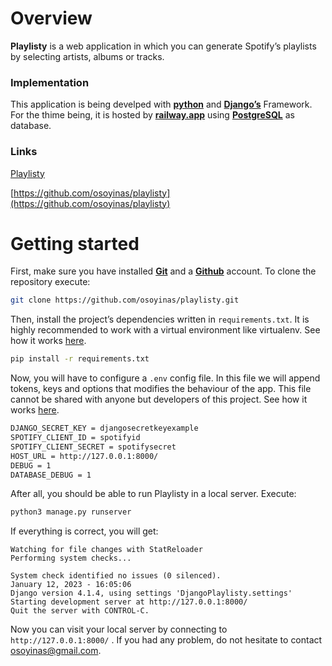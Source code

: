 # Overview

**Playlisty** is a web application in which  you can generate Spotify’s playlists by selecting artists, albums or tracks.

### Implementation

This application is being develped with **[python](https://www.python.org/)** and **[Django’s](https://www.djangoproject.com/)** Framework. For the thime being, it is hosted by **[railway.app](https://railway.app/)** using **[PostgreSQL](https://www.postgresql.org/)** as database.

### Links

[Playlisty](playlisty.es/)

[https://github.com/osoyinas/playlisty](https://github.com/osoyinas/playlisty)

# Getting started

First, make sure you have installed **[Git](https://git-scm.com/)** and a [**Github**](https://github.com/) account. To clone the repository execute:

```bash
git clone https://github.com/osoyinas/playlisty.git
```

Then, install the project’s dependencies written in `requirements.txt`. It is highly recommended to work with a virtual environment like virtualenv. See how it works [here](https://docs.python.org/3/library/venv.html).

```bash
pip install -r requirements.txt
```

Now, you will have to configure a `.env` config file. In this file we will append tokens, keys and options that modifies the behaviour of the app. This file cannot be shared with anyone but developers of this project. See how it works [here](https://levelup.gitconnected.com/what-are-env-files-and-how-to-use-them-in-nuxt-7f194f083e3d).

```bash
DJANGO_SECRET_KEY = djangosecretkeyexample
SPOTIFY_CLIENT_ID = spotifyid
SPOTIFY_CLIENT_SECRET = spotifysecret
HOST_URL = http://127.0.0.1:8000/
DEBUG = 1
DATABASE_DEBUG = 1
```

After all, you should be able to run Playlisty in a local server. Execute:

```bash
python3 manage.py runserver
```

If everything is correct, you will get:

```
Watching for file changes with StatReloader
Performing system checks...

System check identified no issues (0 silenced).
January 12, 2023 - 16:05:06
Django version 4.1.4, using settings 'DjangoPlaylisty.settings'
Starting development server at http://127.0.0.1:8000/
Quit the server with CONTROL-C.
```

Now you can visit your local server by connecting to `http://127.0.0.1:8000/` . If you had any problem, do not hesitate to contact osoyinas@gmail.com.
